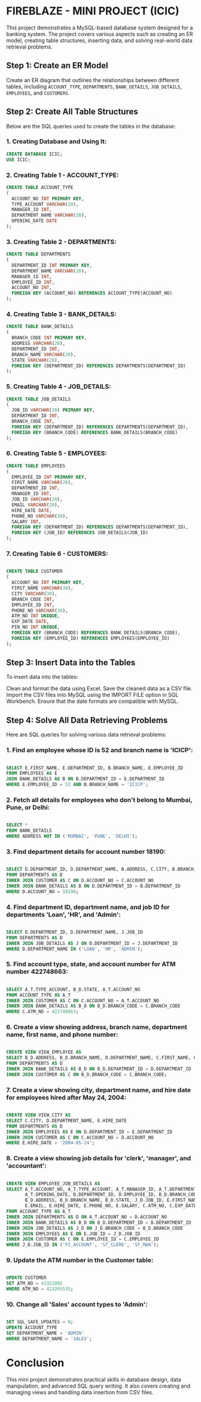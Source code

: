 # FIREBLAZE - MINI PROJECT (ICIC)

This project demonstrates a MySQL-based database system designed for a banking system. The project covers various aspects such as creating an ER model, creating table structures, inserting data, and solving real-world data retrieval problems.

## Step 1: Create an ER Model

Create an ER diagram that outlines the relationships between different tables, including `ACCOUNT_TYPE`, `DEPARTMENTS`, `BANK_DETAILS`, `JOB_DETAILS`, `EMPLOYEES`, and `CUSTOMERS`.

## Step 2: Create All Table Structures

Below are the SQL queries used to create the tables in the database:

### 1. Creating Database and Using It:

```sql
CREATE DATABASE ICIC;
USE ICIC;
```
### 2. Creating Table 1 - ACCOUNT_TYPE:
```sql
CREATE TABLE ACCOUNT_TYPE
(
  ACCOUNT_NO INT PRIMARY KEY,
  TYPE_ACCOUNT VARCHAR(20),
  MANAGER_ID INT,
  DEPARTMENT_NAME VARCHAR(20),
  OPENING_DATE DATE
);
```
### 3. Creating Table 2 - DEPARTMENTS:
```sql
CREATE TABLE DEPARTMENTS
(
  DEPARTMENT_ID INT PRIMARY KEY,
  DEPARTMENT_NAME VARCHAR(20),
  MANAGER_ID INT,
  EMPLOYEE_ID INT,
  ACCOUNT_NO INT,
  FOREIGN KEY (ACCOUNT_NO) REFERENCES ACCOUNT_TYPE(ACCOUNT_NO)
);
```
### 4. Creating Table 3 - BANK_DETAILS:
``` sql
CREATE TABLE BANK_DETAILS
(
  BRANCH_CODE INT PRIMARY KEY,
  ADDRESS VARCHAR(20),
  DEPARTMENT_ID INT,
  BRANCH_NAME VARCHAR(20),
  STATE VARCHAR(20),
  FOREIGN KEY (DEPARTMENT_ID) REFERENCES DEPARTMENTS(DEPARTMENT_ID)
);
```
### 5. Creating Table 4 - JOB_DETAILS:
```sql
CREATE TABLE JOB_DETAILS
(
  JOB_ID VARCHAR(20) PRIMARY KEY,
  DEPARTMENT_ID INT,
  BRANCH_CODE INT,
  FOREIGN KEY (DEPARTMENT_ID) REFERENCES DEPARTMENTS(DEPARTMENT_ID),
  FOREIGN KEY (BRANCH_CODE) REFERENCES BANK_DETAILS(BRANCH_CODE)
);
```
### 6. Creating Table 5 - EMPLOYEES:
```sql
CREATE TABLE EMPLOYEES
(
  EMPLOYEE_ID INT PRIMARY KEY,
  FIRST_NAME VARCHAR(20),
  DEPARTMENT_ID INT,
  MANAGER_ID INT,
  JOB_ID VARCHAR(20),
  EMAIL VARCHAR(20),
  HIRE_DATE DATE,
  PHONE_NO VARCHAR(30),
  SALARY INT,
  FOREIGN KEY (DEPARTMENT_ID) REFERENCES DEPARTMENTS(DEPARTMENT_ID),
  FOREIGN KEY (JOB_ID) REFERENCES JOB_DETAILS(JOB_ID)
);
```
### 7. Creating Table 6 - CUSTOMERS:
```sql

CREATE TABLE CUSTOMER
(
  ACCOUNT_NO INT PRIMARY KEY,
  FIRST_NAME VARCHAR(30),
  CITY VARCHAR(30),
  BRANCH_CODE INT,
  EMPLOYEE_ID INT,
  PHONE_NO VARCHAR(30),
  ATM_NO INT UNIQUE,
  EXP_DATE DATE,
  PIN_NO INT UNIQUE,
  FOREIGN KEY (BRANCH_CODE) REFERENCES BANK_DETAILS(BRANCH_CODE),
  FOREIGN KEY (EMPLOYEE_ID) REFERENCES EMPLOYEES(EMPLOYEE_ID)
);
```
## Step 3: Insert Data into the Tables

To insert data into the tables:

Clean and format the data using Excel.
Save the cleaned data as a CSV file.
Import the CSV files into MySQL using the IMPORT FILE option in SQL Workbench.
Ensure that the date formats are compatible with MySQL.

## Step 4: Solve All Data Retrieving Problems
Here are SQL queries for solving various data retrieval problems:

### 1. Find an employee whose ID is 52 and branch name is 'ICICP':
```sql

SELECT E.FIRST_NAME, E.DEPARTMENT_ID, B.BRANCH_NAME, E.EMPLOYEE_ID
FROM EMPLOYEES AS E
JOIN BANK_DETAILS AS B ON B.DEPARTMENT_ID = E.DEPARTMENT_ID
WHERE E.EMPLOYEE_ID = 52 AND B.BRANCH_NAME = 'ICICP';
```
### 2. Fetch all details for employees who don't belong to Mumbai, Pune, or Delhi:
```sql

SELECT *
FROM BANK_DETAILS
WHERE ADDRESS NOT IN ('MUMBAI', 'PUNE', 'DELHI');
```
### 3. Find department details for account number 18190:
```sql

SELECT D.DEPARTMENT_ID, D.DEPARTMENT_NAME, B.ADDRESS, C.CITY, B.BRANCH_CODE
FROM DEPARTMENTS AS D
INNER JOIN CUSTOMER AS C ON D.ACCOUNT_NO = C.ACCOUNT_NO
INNER JOIN BANK_DETAILS AS B ON D.DEPARTMENT_ID = B.DEPARTMENT_ID
WHERE D.ACCOUNT_NO = 18190;
```
### 4. Find department ID, department name, and job ID for departments 'Loan', 'HR', and 'Admin':
```sql

SELECT D.DEPARTMENT_ID, D.DEPARTMENT_NAME, J.JOB_ID
FROM DEPARTMENTS AS D
INNER JOIN JOB_DETAILS AS J ON D.DEPARTMENT_ID = J.DEPARTMENT_ID
WHERE D.DEPARTMENT_NAME IN ('LOAN', 'HR', 'ADMIN');
```
### 5. Find account type, state, and account number for ATM number 422748663:
```sql

SELECT A_T.TYPE_ACCOUNT, B_D.STATE, A_T.ACCOUNT_NO
FROM ACCOUNT_TYPE AS A_T
INNER JOIN CUSTOMER AS C ON C.ACCOUNT_NO = A_T.ACCOUNT_NO
INNER JOIN BANK_DETAILS AS B_D ON B_D.BRANCH_CODE = C.BRANCH_CODE
WHERE C.ATM_NO = 422748663;
```

### 6. Create a view showing address, branch name, department name, first name, and phone number:
```sql

CREATE VIEW VIEW_EMPLOYEE AS
SELECT B_D.ADDRESS, B_D.BRANCH_NAME, D.DEPARTMENT_NAME, C.FIRST_NAME, C.PHONE_NO
FROM DEPARTMENTS AS D
INNER JOIN BANK_DETAILS AS B_D ON B_D.DEPARTMENT_ID = D.DEPARTMENT_ID
INNER JOIN CUSTOMER AS C ON B_D.BRANCH_CODE = C.BRANCH_CODE;
```

### 7. Create a view showing city, department name, and hire date for employees hired after May 24, 2004:
```sql

CREATE VIEW VIEW_CITY AS
SELECT C.CITY, D.DEPARTMENT_NAME, E.HIRE_DATE
FROM DEPARTMENTS AS D
INNER JOIN EMPLOYEES AS E ON D.DEPARTMENT_ID = E.DEPARTMENT_ID
INNER JOIN CUSTOMER AS C ON C.ACCOUNT_NO = D.ACCOUNT_NO
WHERE E.HIRE_DATE > '2004-05-24';
```
### 8. Create a view showing job details for 'clerk', 'manager', and 'accountant':
```sql

CREATE VIEW EMPLOYEE_JOB_DETAILS AS
SELECT A_T.ACCOUNT_NO, A_T.TYPE_ACCOUNT, A_T.MANAGER_ID, A_T.DEPARTMENT_NAME,
       A_T.OPENING_DATE, D.DEPARTMENT_ID, D.EMPLOYEE_ID, B_D.BRANCH_CODE,
       B_D.ADDRESS, B_D.BRANCH_NAME, B_D.STATE, J_D.JOB_ID, E.FIRST_NAME,
       E.EMAIL, E.HIRE_DATE, E.PHONE_NO, E.SALARY, C.ATM_NO, C.EXP_DATE, C.PIN_NO, C.CITY
FROM ACCOUNT_TYPE AS A_T
INNER JOIN DEPARTMENTS AS D ON A_T.ACCOUNT_NO = D.ACCOUNT_NO
INNER JOIN BANK_DETAILS AS B_D ON B_D.DEPARTMENT_ID = D.DEPARTMENT_ID
INNER JOIN JOB_DETAILS AS J_D ON J_D.BRANCH_CODE = B_D.BRANCH_CODE
INNER JOIN EMPLOYEES AS E ON E.JOB_ID = J_D.JOB_ID
INNER JOIN CUSTOMER AS C ON E.EMPLOYEE_ID = C.EMPLOYEE_ID
WHERE J_D.JOB_ID IN ('FI_ACCOUNT', 'ST_CLERK', 'ST_MAN');
```

### 9. Update the ATM number in the Customer table:
```sql

UPDATE CUSTOMER
SET ATM_NO = 42321992
WHERE ATM_NO = 423295535;
```
### 10. Change all 'Sales' account types to 'Admin':
```sql

SET SQL_SAFE_UPDATES = 0;
UPDATE ACCOUNT_TYPE
SET DEPARTMENT_NAME = 'ADMIN'
WHERE DEPARTMENT_NAME = 'SALES';
```

# Conclusion
This mini project demonstrates practical skills in database design, data manipulation, and advanced SQL query writing. It also covers creating and managing views and handling data insertion from CSV files.



